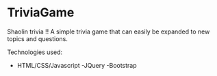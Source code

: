 # TriviaGame
Shaolin trivia !!  A simple trivia game that can easily be expanded to new topics and questions.  

Technologies used:
- HTML/CSS/Javascript
-JQuery
-Bootstrap
